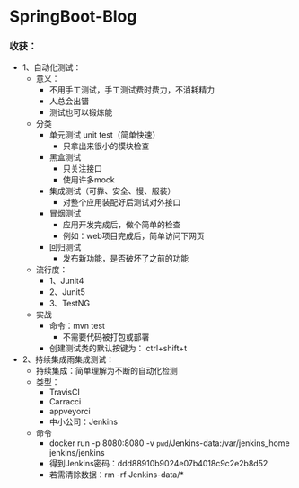 # SpringBoot-Blog

### 收获：

- 1、自动化测试：
    - 意义：
        - 不用手工测试，手工测试费时费力，不消耗精力
        - 人总会出错
        - 测试也可以锻炼能
    - 分类
        - 单元测试 unit test（简单快速）
            - 只拿出来很小的模块检查
        - 黑盒测试
            - 只关注接口
            - 使用许多mock
        - 集成测试（可靠、安全、慢、服装）
            - 对整个应用装配好后测试对外接口
        - 冒烟测试
            - 应用开发完成后，做个简单的检查
            - 例如：web项目完成后，简单访问下网页
        - 回归测试
            - 发布新功能，是否破坏了之前的功能
    - 流行度：
        - 1、Junit4
        - 2、Junit5
        - 3、TestNG
    - 实战
        - 命令：mvn test
            - 不需要代码被打包或部署
        - 创建测试类的默认按键为： ctrl+shift+t
- 2、持续集成雨集成测试：
    - 持续集成：简单理解为不断的自动化检测
    - 类型：
        - TravisCI
        - Carracci
        - appveyorci
        - 中小公司：Jenkins
    - 命令
        - docker run -p 8080:8080 -v `pwd`/Jenkins-data:/var/jenkins_home jenkins/jenkins
        - 得到Jenkins密码：ddd88910b9024e07b4018c9c2e2b8d52
        - 若需清除数据：rm -rf Jenkins-data/*